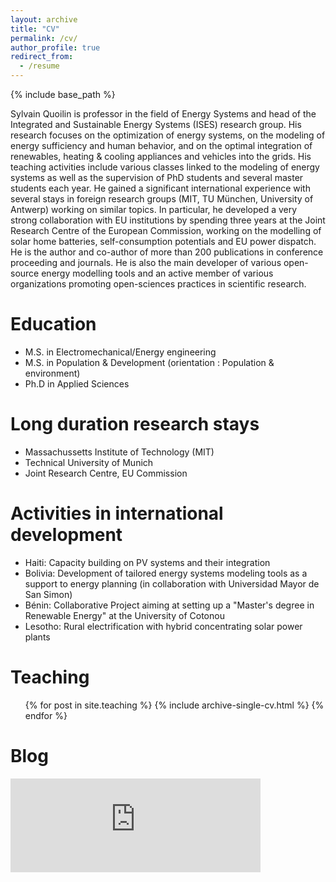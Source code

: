 ```yaml
---
layout: archive
title: "CV"
permalink: /cv/
author_profile: true
redirect_from:
  - /resume
---
```


{% include base_path %}

Sylvain Quoilin is professor in the field of Energy Systems and head of the Integrated and Sustainable Energy Systems (ISES) research group. His research focuses on the optimization of energy systems, on the modeling of energy sufficiency and human behavior, and on the optimal integration of renewables, heating & cooling appliances and vehicles into the grids. His teaching activities include various classes linked to the modeling of energy systems as well as the supervision of PhD students and several master students each year. He gained a significant international experience with several stays in foreign research groups (MIT, TU München, University of Antwerp) working on similar topics. In particular, he developed a very strong collaboration with EU institutions by spending three years at the Joint Research Centre of the European Commission, working on the modelling of solar home batteries, self-consumption potentials and EU power dispatch.  
He is the author and co-author of more than 200 publications in conference proceeding and journals. He is also the main developer of various open-source energy modelling tools and an active member of various organizations promoting open-sciences practices in scientific research.

Education
======
* M.S. in Electromechanical/Energy engineering
* M.S. in Population & Development (orientation : Population & environment)
* Ph.D in Applied Sciences

Long duration research stays
======
* Massachussetts Institute of Technology (MIT)
* Technical University of Munich
* Joint Research Centre, EU Commission

Activities in international development
======
* Haiti: Capacity building on PV systems and their integration
* Bolivia: Development of tailored energy systems modeling tools as a support to energy planning (in collaboration with Universidad Mayor de San Simon)
* Bénin: Collaborative Project aiming at setting up a "Master's degree in Renewable Energy" at the University of Cotonou
* Lesotho: Rural electrification with hybrid concentrating solar power plants

Teaching
======
  <ul>{% for post in site.teaching %}
    {% include archive-single-cv.html %}
  {% endfor %}</ul>

Blog
====
<iframe src="https://mastodon.energy/@squoilin/111175797981330118/embed" class="mastodon-embed" style="max-width: 100%; border: 0" width="400" allowfullscreen="allowfullscreen"></iframe><script src="https://mastodon.energy/embed.js" async="async"></script>
